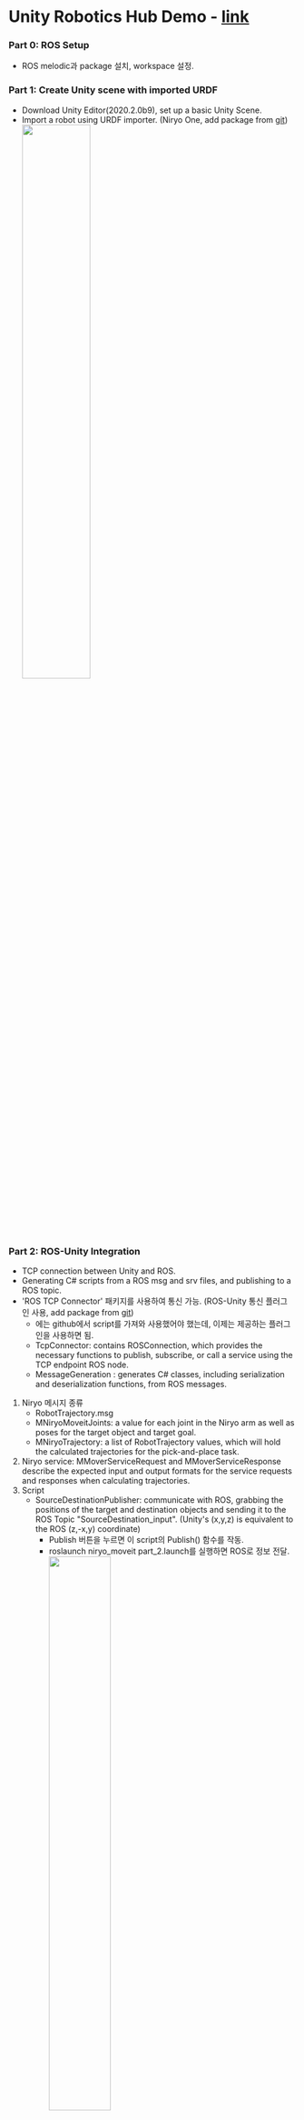 # Unity Robotics Hub Demo - [link](https://github.com/Unity-Technologies/Unity-Robotics-Hub)

### Part 0: ROS Setup
- ROS melodic과 package 설치, workspace 설정.

### Part 1: Create Unity scene with imported URDF
- Download Unity Editor(2020.2.0b9), set up a basic Unity Scene.
- Import a robot using URDF importer. (Niryo One, add package from [git](https://github.com/Unity-Technologies/URDF-Importer.git?path=/com.unity.robotics.urdf-importer))  
<img src="https://user-images.githubusercontent.com/59794238/121474507-233d5e80-c9ff-11eb-90b5-4b6ed1710260.png" width="50%"></img>  


### Part 2: ROS-Unity Integration
- TCP connection between Unity and ROS.
- Generating C# scripts from a ROS msg and srv files, and publishing to a ROS topic.
- 'ROS TCP Connector' 패키지를 사용하여 통신 가능. (ROS-Unity 통신 플러그인 사용, add package from [git](https://github.com/Unity-Technologies/ROS-TCP-Connector.git?path=/com.unity.robotics.ros-tcp-connector))
	- 에는 github에서 script를 가져와 사용했어야 했는데, 이제는 제공하는 플러그인을 사용하면 됨.
	- TcpConnector: contains ROSConnection, which provides the necessary functions to publish, subscribe, or call a service using the TCP endpoint ROS node.
	- MessageGeneration : generates C# classes, including serialization and deserialization functions, from ROS messages.


1. Niryo 메시지 종류
	- RobotTrajectory.msg
	- MNiryoMoveitJoints: a value for each joint in the Niryo arm as well as poses for the target object and target goal. 
	- MNiryoTrajectory: a list of RobotTrajectory values, which will hold the calculated trajectories for the pick-and-place task.
2. Niryo service: MMoverServiceRequest and MMoverServiceResponse describe the expected input and output formats for the service requests and responses when calculating trajectories.
3. Script
	- SourceDestinationPublisher: communicate with ROS, grabbing the positions of the target and destination objects and sending it to the ROS Topic "SourceDestination_input". (Unity's (x,y,z) is equivalent to the ROS (z,-x,y) coordinate)
		- Publish 버튼을 누르면 이 script의 Publish() 함수를 작동. 
		- roslaunch niryo_moveit part_2.launch를 실행하면 ROS로 정보 전달.  
<img src="https://user-images.githubusercontent.com/59794238/121474642-4f58df80-c9ff-11eb-84e6-ee4c6f154bde.png" width="50%"></img>  

### Part 3: Pick-and-Place In Unity
<img src="https://github.com/Unity-Technologies/Unity-Robotics-Hub/blob/main/tutorials/pick_and_place/img/4_old_flow.png" width="50%"></img>  
- run a pick-and-place task with known poses using MoveIt.
- creating and invoking a motion planning service in ROS, moving a Unity Articulation Body based on a calculated trajectory, and controlling a gripping tool to successfully grasp and drop an object.
	- TrajectoryPlanner: Where all of the logic to invoke a motion planning service lives, as well as the logic to control the gripper end effector tool.
		- PublishJoints
			- pickPoseOffset: 물체와의 충돌을 방지하기 위해 물체보다 살짝 높게 경로를 설정한다. (position = (target.transform.position + pickPoseOffset).To<FLU>())
			- CurrentJointConfig()로 joint 위치 가져옴. 
			- TrajectoryResponse()로 경로 가져옴. 
				- ExecuteTrajectories(): iterates through the joints to assign a new xDrive.target value based on the ROS service response, until the goal trajectories have been reached. Based on the pose assignment, this function may call the OpenGripper or CloseGripper methods as is appropriate.
	- mover.py: holds the ROS-side logic for the MoverService. When the service is called, the function plan_pick_and_place() runs. This calls plan_trajectory on the current joint configurations (sent from Unity) to a destination pose (dependent on the phase of the pick-and-place task).


(작동 모습)  
<img src="https://user-images.githubusercontent.com/59794238/121475337-3bfa4400-ca00-11eb-884e-706897b1fd60.gif" width="50%"></img>  
	

  -------------------------------------------------
  
기타) Object Pose Estimation Demo - [link](https://github.com/Unity-Technologies/Robotics-Object-Pose-Estimation) (해보지는 않음)  
- Unity 환경 이미지 -> 집으려는 물체의 3D 위치를 예측. ([CNN 모델](https://github.com/Unity-Technologies/Robotics-Object-Pose-Estimation/tree/main/Model) 사용)

